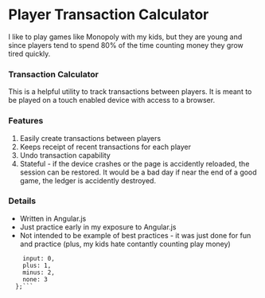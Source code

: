 # Player Transaction Calculator

I like to play games like Monopoly with my kids, but they are young and since players tend to spend 80% of the time counting money they grow tired quickly.

### Transaction Calculator

This is a helpful utility to track transactions between players. It is meant to be played on a touch enabled device with access to a browser.

### Features

1. Easily create transactions between players
2. Keeps receipt of recent transactions for each player
2. Undo transaction capability
3. Stateful - if the device crashes or the page is accidently reloaded, the session can be restored. It would be a bad day if near the end of a good game, the ledger is accidently destroyed.

### Details

* Written in Angular.js
* Just practice early in my exposure to Angular.js
* Not intended to be example of best practices - it was just done for fun and practice (plus, my kids hate contantly counting play money)


```  var modes = {
    input: 0,
    plus: 1,
    minus: 2,
    none: 3
  };```
  

